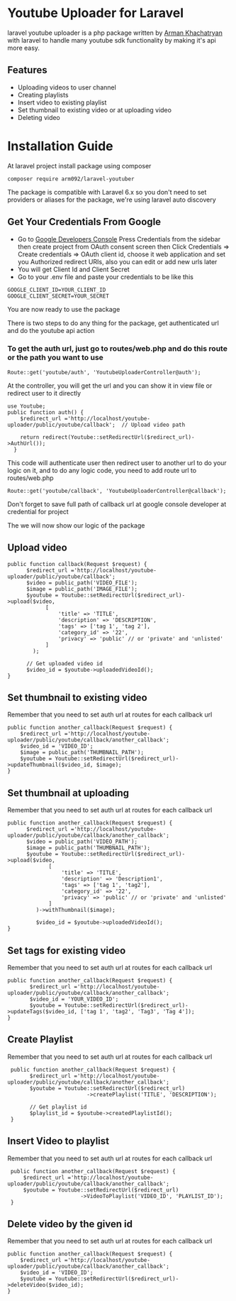 # Youtube Uploader for Laravel
laravel youtube uploader is a php package written by [Arman Khachatryan](https://github.com/arm092) with laravel to handle many youtube sdk functionality by making it's api more easy. 

## Features
- Uploading videos to user channel
- Creating playlists
- Insert video to existing playlist
- Set thumbnail to existing video or at uploading video
- Deleting video

# Installation Guide
At laravel project install package using composer
```
composer require arm092/laravel-youtuber
```
The package is compatible with Laravel 6.x so you don't need to set providers or aliases for the package, we're using laravel auto discovery

## Get Your Credentials From Google
 - Go to [Google Developers Console](https://console.developers.google.com/) Press Credentials from the sidebar then create project from OAuth consent screen then Click Credentials => Create credentials => OAuth client id, choose it web application and set you  Authorized redirect URIs, also you can edit or add new urls later
 - You will get Client Id and Client Secret
 - Go to your .env file and paste your credentials to be like this

 ```
 GOOGLE_CLIENT_ID=YOUR_CLIENT_ID
 GOOGLE_CLIENT_SECRET=YOUR_SECRET
 ```
 
 You are now ready to use the package
 
 There is two steps to do any thing for the package, get authenticated url and do the youtube api action
 
 ### To get the auth url, just go to routes/web.php and do this route or the path you want to use
 ```
 Route::get('youtube/auth', 'YoutubeUploaderController@auth');
 ```
 At the controller, you will get the url and you can show it in view file or redirect user to it directly
 ```
 use Youtube;
 public function auth() {
     $redirect_url ='http://localhost/youtube-uploader/public/youtube/callback';  // Upload video path
 
     return redirect(Youtube::setRedirectUrl($redirect_url)->AuthUrl());
   }
 ```
 This code will authenticate user then redirect user to another url to do your logic on it, and to do any logic code, you need to add route url to routes/web.php
  ```
  Route::get('youtube/callback', 'YoutubeUploaderController@callback');
  ```
  
  Don't forget to save full path of callback url at google console developer at credential for project
  
  The we will now show our logic of the package
  
  ## Upload video
  ```
  public function callback(Request $request) {
        $redirect_url ='http://localhost/youtube-uploader/public/youtube/callback';
        $video = public_path('VIDEO_FILE');
        $image = public_path('IMAGE_FILE');
      	$youtube = Youtube::setRedirectUrl($redirect_url)->upload($video,
              [
                  'title' => 'TITLE',
                  'description' => 'DESCRIPTION',
                  'tags' => ['tag 1', 'tag 2'],
                  'category_id' => '22',
                  'privacy' => 'public' // or 'private' and 'unlisted'
              ]
          );
  
        // Get uploaded video id
        $video_id = $youtube->uploadedVideoId();
  }
  ```
  
  ## Set thumbnail to existing video
  Remember that you need to set auth url at routes for each callback url
  ```
  public function another_callback(Request $request) {
      $redirect_url ='http://localhost/youtube-uploader/public/youtube/callback/another_callback';
      $video_id = 'VIDEO_ID';
      $image = public_path('THUMBNAIL_PATH');
      $youtube = Youtube::setRedirectUrl($redirect_url)->updateThumbnail($video_id, $image);
  }
  ```
  
  ## Set thumbnail at uploading
  Remember that you need to set auth url at routes for each callback url  
  ```
  public function another_callback(Request $request) {
        $redirect_url ='http://localhost/youtube-uploader/public/youtube/callback/another_callback';
        $video = public_path('VIDEO_PATH');
        $image = public_path('THUMBNAIL_PATH');
        $youtube = Youtube::setRedirectUrl($redirect_url)->upload($video,
               [
                   'title' => 'TITLE',
                   'description' => 'Description1',
                   'tags' => ['tag 1', 'tag2'],
                   'category_id' => '22',
                   'privacy' => 'public' // or 'private' and 'unlisted'
               ]
           )->withThumbnail($image);
    
           $video_id = $youtube->uploadedVideoId();
  }
  ```
  
  ## Set tags for existing video
  Remember that you need to set auth url at routes for each callback url
   ```
   public function another_callback(Request $request) {
          $redirect_url ='http://localhost/youtube-uploader/public/youtube/callback/another_callback';
          $video_id = 'YOUR_VIDEO_ID';
          $youtube = Youtube::setRedirectUrl($redirect_url)->updateTags($video_id, ['tag 1', 'tag2', 'Tag3', 'Tag 4']);
   }
   ```
   
   ## Create Playlist
   Remember that you need to set auth url at routes for each callback url
   
   ```
    public function another_callback(Request $request) {
          $redirect_url ='http://localhost/youtube-uploader/public/youtube/callback/another_callback';
          $youtube = Youtube::setRedirectUrl($redirect_url)
                            ->createPlaylist('TITLE', 'DESCRIPTION');
    
          // Get playlist id
          $playlist_id = $youtube->createdPlaylistId();
    }
   ```
   
   ## Insert Video to playlist
   Remember that you need to set auth url at routes for each callback url
   ```
    public function another_callback(Request $request) {
        $redirect_url ='http://localhost/youtube-uploader/public/youtube/callback/another_callback';
        $youtube = Youtube::setRedirectUrl($redirect_url)
                          ->VideoToPlaylist('VIDEO_ID', 'PLAYLIST_ID');    
    }
   ```
   
   ## Delete video by the given id
   Remember that you need to set auth url at routes for each callback url
   ```
   public function another_callback(Request $request) {
       $redirect_url ='http://localhost/youtube-uploader/public/youtube/callback/another_callback';
       $video_id = 'VIDEO_ID';
       $youtube = Youtube::setRedirectUrl($redirect_url)->deleteVideo($video_id);
   }
   ```
   